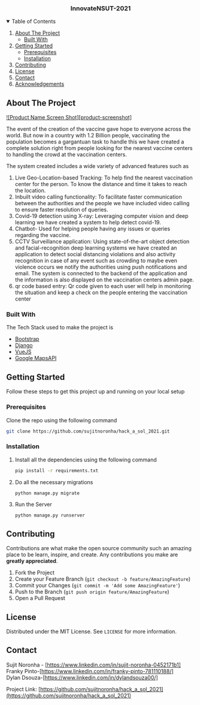 <!--
*** Thanks for checking out the Best-README-Template. If you have a suggestion
*** that would make this better, please fork the repo and create a pull request
*** or simply open an issue with the tag "enhancement".
*** Thanks again! Now go create something AMAZING! :D
-->
<!-- PROJECT SHIELDS -->
<!--
*** I'm using markdown "reference style" links for readability.
*** Reference links are enclosed in brackets [ ] instead of parentheses ( ).
*** See the bottom of this document for the declaration of the reference variables
*** for contributors-url, forks-url, etc. This is an optional, concise syntax you may use.
*** https://www.markdownguide.org/basic-syntax/#reference-style-links
-->
<!-- PROJECT LOGO -->

<p align="center">
  <h3 align="center">InnovateNSUT-2021</h3>
  <p align="center">
  </p>
</p>



<!-- TABLE OF CONTENTS -->
<details open="open">
  <summary>Table of Contents</summary>
  <ol>
    <li>
      <a href="#about-the-project">About The Project</a>
      <ul>
        <li><a href="#built-with">Built With</a></li>
      </ul>
    </li>
    <li>
      <a href="#getting-started">Getting Started</a>
      <ul>
        <li><a href="#prerequisites">Prerequisites</a></li>
        <li><a href="#installation">Installation</a></li>
      </ul>
    </li>
    <li><a href="#contributing">Contributing</a></li>
    <li><a href="#license">License</a></li>
    <li><a href="#contact">Contact</a></li>
    <li><a href="#acknowledgements">Acknowledgements</a></li>
  </ol>
</details>



<!-- ABOUT THE PROJECT -->
## About The Project

[![Product Name Screen Shot][product-screenshot]](https://example.com)

The event of the creation of the vaccine gave hope to everyone across the world. But now in a country with 1.2 Billion people, vaccinating the population becomes a gargantuan task to handle this we have created a complete solution right from people looking for the nearest vaccine centers to handling the crowd at the vaccination centers.

The system created includes a wide variety of advanced features such as 
1. Live Geo-Location-based Tracking: To help find the nearest vaccination center for the person. To know the distance and time it takes to reach the location.
2. Inbuilt video calling functionality: To facilitate faster communication between the authorities and the people we have included video calling to ensure faster resolution of queries.
3.  Covid-19 detection using X-ray: Leveraging computer vision and deep learning we have created a system to help detect covid-19.
4. Chatbot- Used for helping people having any issues or queries regarding the vaccine.
5. CCTV Surveillance application: Using state-of-the-art object detection and facial-recognition deep learning systems we have created an application to detect social distancing violations and also activity recognition in case of any event such as crowding to maybe even violence occurs we notify the authorities using push notifications and email. The system is connected to the backend of the application and the information is also displayed on the vaccination centers admin page.
6. qr code based entry: Qr code given to each user will help in monitoring the situation and keep a check on the people entering the vaccination center

### Built With

The Tech Stack used to make the project is
* [Bootstrap](https://getbootstrap.com)
* [Django](https://www.djangoproject.com/)
* [VueJS](https://vuejs.org/)
* [Google MapsAPI](https://developers.google.com/maps/documentation/javascript/overview)



<!-- GETTING STARTED -->
## Getting Started
Follow these steps to get this project up and running on your local setup

### Prerequisites

Clone the repo using the following command

  ```sh
  git clone https://github.com/sujitnoronha/hack_a_sol_2021.git
  ```

### Installation

1. Install all the dependencies using the following command
   ```sh
   pip install -r requirements.txt
   ```
2. Do all the necessary migrations
   ```sh
   python manage.py migrate
   ```
3. Run the Server
   ```JS
   python manage.py runserver
   ```

<!-- CONTRIBUTING -->
## Contributing

Contributions are what make the open source community such an amazing place to be learn, inspire, and create. Any contributions you make are **greatly appreciated**.

1. Fork the Project
2. Create your Feature Branch (`git checkout -b feature/AmazingFeature`)
3. Commit your Changes (`git commit -m 'Add some AmazingFeature'`)
4. Push to the Branch (`git push origin feature/AmazingFeature`)
5. Open a Pull Request



<!-- LICENSE -->
## License

Distributed under the MIT License. See `LICENSE` for more information.



<!-- CONTACT -->
## Contact

Sujit Noronha - [https://www.linkedin.com/in/sujit-noronha-0452171b1]
</br>
Franky Pinto-[https://www.linkedin.com/in/franky-pinto-781110188/]
</br>
Dylan Dsouza-[https://www.linkedin.com/in/dylandsouza00/]

Project Link: [https://github.com/sujitnoronha/hack_a_sol_2021](https://github.com/sujitnoronha/hack_a_sol_2021)



